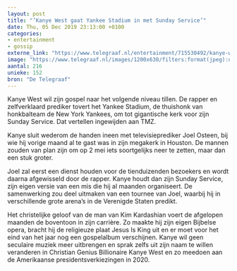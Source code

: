 ```yaml
---
layout: post
title: "’Kanye West gaat Yankee Stadium in met Sunday Service’"
date: Thu, 05 Dec 2019 23:13:00 +0100
categories: 
- entertainment 
- gossip 
externe_link: "https://www.telegraaf.nl/entertainment/715530492/kanye-west-gaat-yankee-stadium-in-met-sunday-service"
image: "https://www.telegraaf.nl/images/1200x630/filters:format(jpeg):quality(80)/cdn-kiosk-api.telegraaf.nl/1cdc7880-17ab-11ea-b3c4-0218eaf05005.jpg"
aantal: 216
unieke: 152
bron: "De Telegraaf"
---
```


<p class="intro">Kanye West wil zijn gospel naar het volgende niveau tillen. De rapper en zelfverklaard prediker tovert het Yankee Stadium, de thuishonk van honkbalteam de New York Yankees, om tot gigantische kerk voor zijn Sunday Service. Dat vertellen ingewijden aan TMZ.</p> <p>Kanye sluit wederom de handen ineen met televisieprediker Joel Osteen, bij wie hij vorige maand al te gast was in zijn megakerk in Houston. De mannen zouden van plan zijn om op 2 mei iets soortgelijks neer te zetten, maar dan een stuk groter.</p><p>Joel zal eerst een dienst houden voor de tienduizenden bezoekers en wordt daarna afgewisseld door de rapper. Kanye houdt dan zijn Sunday Service, zijn eigen versie van een mis die hij al maanden organiseert. De samenwerking zou deel uitmaken van een tournee van Joel, waarbij hij in verschillende grote arena’s in de Verenigde Staten predikt.</p><p>Het christelijke geloof van de man van Kim Kardashian voert de afgelopen maanden de boventoon in zijn carrière. Zo maakte hij zijn eigen Bijbelse opera, bracht hij de religieuze plaat Jesus Is King uit en er moet voor het eind van het jaar nog een gospelalbum verschijnen. Kanye wil geen seculaire muziek meer uitbrengen en sprak zelfs uit zijn naam te willen veranderen in Christian Genius Billionaire Kanye West en zo meedoen aan de Amerikaanse presidentsverkiezingen in 2020.</p>
